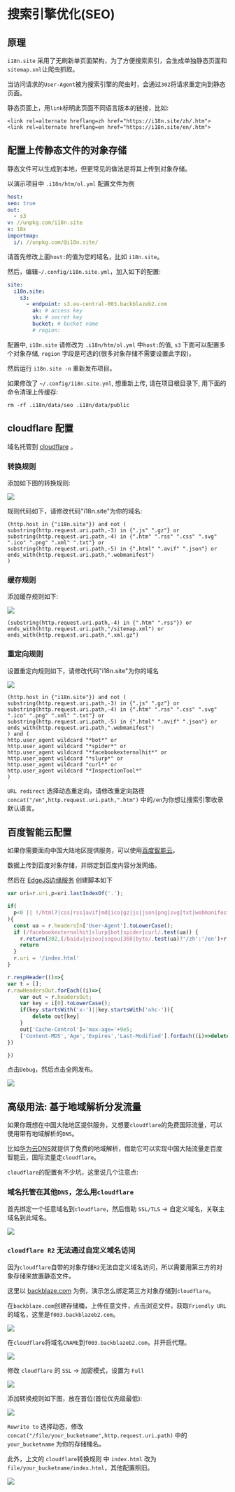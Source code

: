 # 搜索引擎优化(SEO)

## 原理

`i18n.site` 采用了无刷新单页面架构，为了方便搜索索引，会生成单独静态页面和`sitemap.xml`让爬虫抓取。

当访问请求的`User-Agent`被为搜索引擎的爬虫时，会通过`302`将请求重定向到静态页面。

静态页面上，用`link`标明此页面不同语言版本的链接，比如:

```
<link rel=alternate hreflang=zh href="https://i18n.site/zh/.htm">
<link rel=alternate hreflang=en href="https://i18n.site/en/.htm">
```

## 配置上传静态文件的对象存储

静态文件可以生成到本地，但更常见的做法是将其上传到对象存储。

以演示项目中 `.i18n/htm/ol.yml` 配置文件为例

```yml
host:
seo: true
out:
  - s3
v: //unpkg.com/i18n.site
x: 18x
importmap:
  i/: //unpkg.com/@i18n.site/
```

请首先修改上面`host:`的值为您的域名，比如 `i18n.site`。

然后，编辑`~/.config/i18n.site.yml`，加入如下的配置:

```yml
site:
  i18n.site:
    s3:
      - endpoint: s3.eu-central-003.backblazeb2.com
        ak: # access key
        sk: # secret key
        bucket: # bucket name
        # region:
```

配置中, `i18n.site` 请修改为 `.i18n/htm/ol.yml` 中`host:`的值, `s3` 下面可以配置多个对象存储, `region` 字段是可选的(很多对象存储不需要设置此字段)。

然后运行 `i18n.site -n` 重新发布项目。

如果修改了 `~/.config/i18n.site.yml`,  想重新上传, 请在项目根目录下, 用下面的命令清理上传缓存:

```
rm -rf .i18n/data/seo .i18n/data/public
```

## cloudflare 配置

域名托管到 [cloudflare](//www.cloudflare.com) 。

### 转换规则

添加如下图的转换规则:

![](//p.3ti.site/1725436822.avif)

规则代码如下，请修改代码"i18n.site"为你的域名:

```
(http.host in {"i18n.site"}) and not (
substring(http.request.uri.path,-3) in {".js" ".gz"} or
substring(http.request.uri.path,-4) in {".htm" ".rss" ".css" ".svg" ".ico" ".png" ".xml" ".txt"} or
substring(http.request.uri.path,-5) in {".html" ".avif" ".json"} or
ends_with(http.request.uri.path,".webmanifest")
)
```

### 缓存规则

添加缓存规则如下:

![](//p.3ti.site/1725437039.avif)

```
(substring(http.request.uri.path,-4) in {".htm" ".rss"}) or ends_with(http.request.uri.path,"/sitemap.xml") or ends_with(http.request.uri.path,".xml.gz")
```

### 重定向规则

设置重定向规则如下，请修改代码"i18n.site"为你的域名

![](//p.3ti.site/1725437096.avif)

```
(http.host in {"i18n.site"}) and not (
substring(http.request.uri.path,-3) in {".js" ".gz"} or
substring(http.request.uri.path,-4) in {".htm" ".rss" ".css" ".svg" ".ico" ".png" ".xml" ".txt"} or
substring(http.request.uri.path,-5) in {".html" ".avif" ".json"} or
ends_with(http.request.uri.path,".webmanifest")
) and (
http.user_agent wildcard "*bot*" or
http.user_agent wildcard "*spider*" or
http.user_agent wildcard "*facebookexternalhit*" or
http.user_agent wildcard "*slurp*" or
http.user_agent wildcard "curl*" or
http.user_agent wildcard "*InspectionTool*"
)
```

`URL redirect` 选择动态重定向，请修改重定向路径 `concat("/en",http.request.uri.path,".htm")` 中的`/en`为你想让搜索引擎收录默认语言。

## 百度智能云配置

如果你需要面向中国大陆地区提供服务，可以使用[百度智能云](//cloud.baidu.com)。

数据上传到百度对象存储，并绑定到百度内容分发网络。

然后在 [EdgeJS边缘服务](//console.bce.baidu.com/cdn/#/cdn/ejs/list) 创建脚本如下

```js
var uri=r.uri,p=uri.lastIndexOf('.');

if(
  p<0 || !/html?|css|rss|avif|md|ico|gz|js|json|png|svg|txt|webmanifest|xml/.test(uri.slice(p+1))
){
  const ua = r.headersIn['User-Agent'].toLowerCase();
  if (/facebookexternalhit|slurp|bot|spider|curl/.test(ua)) {
    r.return(302,(/baidu|yisou|sogou|360|byte/.test(ua)?'/zh':'/en')+r.uri+'.htm')
    return
  }
  r.uri = '/index.html'
}

r.respHeader(()=>{
var t = [];
r.rawHeadersOut.forEach((i)=>{
    var out = r.headersOut;
    var key = i[0].toLowerCase();
    if(key.startsWith('x-')||key.startsWith('ohc-')){
        delete out[key]
    }
    out['Cache-Control']='max-age='+9e5;
    ['Content-MD5','Age','Expires','Last-Modified'].forEach((i)=>delete out[i])
})

})
```

点击`Debug`，然后点击全网发布。

![](//p.3ti.site/1725437754.avif)

## 高级用法: 基于地域解析分发流量

如果你既想在中国大陆地区提供服务，又想要`cloudflare`的免费国际流量，可以使用带有地域解析的`DNS`。

比如[华为云DNS](https://www.huaweicloud.com)就提供了免费的地域解析，借助它可以实现中国大陆流量走百度智能云，国际流量走`cloudflare`。

`cloudflare`的配置有不少坑，这里说几个注意点:

### 域名托管在其他`DNS`，怎么用`cloudflare`

首先绑定一个任意域名到`cloudflare`，然后借助 `SSL/TLS` → 自定义域名，关联主域名到此域名。

![](https://p.3ti.site/1725438658.avif)

### `cloudflare R2` 无法通过自定义域名访问

因为`cloudflare`自带的对象存储`R2`无法自定义域名访问，所以需要用第三方的对象存储来放置静态文件。

这里以 [backblaze.com](https://www.backblaze.com) 为例，演示怎么绑定第三方对象存储到`cloudflare`。

在`backblaze.com`创建存储桶，上传任意文件，点击浏览文件，获取`Friendly URL`的域名，这里是`f003.backblazeb2.com`。

![](//p.3ti.site/1725440783.avif)

在`cloudflare`将域名`CNAME`到`f003.backblazeb2.com`，并开启代理。

![](//p.3ti.site/1725440896.avif)

修改 `cloudflare` 的 `SSL` → 加密模式，设置为 `Full`

![](//p.3ti.site/1725438572.avif)

添加转换规则如下图，放在首位(首位优先级最低):

![](//p.3ti.site/1725443232.avif)

`Rewrite to` 选择动态，修改 `concat("/file/your_bucketname",http.request.uri.path)` 中的 `your_bucketname` 为你的存储桶名。

此外，上文的 `cloudflare`转换规则 中 `index.html` 改为 `file/your_bucketname/index.html`，其他配置照旧。

![](//p.3ti.site/1725441384.avif)
